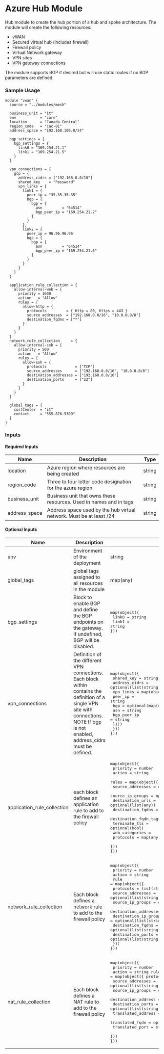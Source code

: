# Azure Hub Module

Hub module to create the hub portion of a hub and spoke architecture.
The module will create the following resources:

- vWAN
- Secured virtual hub (includes firewall)
- Firewall policy
- Virtual Network gateway
- VPN sites
- VPN gateway connections

The module supports BGP if desired but will use static routes if no BGP parameters are defined.

### Sample Usage

```hcl
module "vwan" {
  source = "../modules/mesh"

  business_unit = "it"
  env           = "core"
  location      = "Canada Central"
  region_code   = "cac-01"
  address_space = "192.168.100.0/24"

  bgp_settings = {
    bgp_settings = {
      link0 = "169.254.21.1"
      link1 = "169.254.21.5"
    }
  }

  vpn_connections = {
    gcp = {
      address_cidrs = ["192.168.0.0/18"]
      shared_key    = "Password"
      vpn_links = {
        link1 = {
          peer_ip = "35.35.35.35"
          bgp = {
            bgp = {
              asn         = "64514"
              bgp_peer_ip = "169.254.21.2"
            }
          }
        },
        link2 = {
          peer_ip = 96.96.96.96
          bgp = {
            bgp = {
              asn         = "64514"
              bgp_peer_ip = "169.254.21.6"
            }
          }
        }
      }
    }
  }

  application_rule_collection = {
    allow-internal-web = {
      priority = 1000
      action   = "Allow"
      rules = {
        allow-http = {
          protocols         = { Http = 80, Https = 443 }
          source_addresses  = ["192.168.0.0/16", "10.0.0.0/8"]
          destination_fqdns = ["*"]
        }
      }
    }
  }
  network_rule_collection     = {
    allow-internal-ssh = {
      priority = 500
      action   = "Allow"
      rules = {
        allow-ssh = {
          protocols             = ["TCP"]
          source_addresses      = ["192.168.0.0/16", "10.0.0.0/8"]
          destination_addresses = ["192.168.0.0/18"]
          destination_ports     = ["22"]
        }
      }
    }
  }

  global_tags = {
    costCenter  = "it"
    contact     = "555-876-5309"
  }
}
```

### Inputs

#### Required Inputs

| Name | Description | Type |
|------|-------------|------|
| location | Azure region where resources are being created | string |
| region\_code | Three to four letter code designation for the azure region | string |
| business\_unit | Business unit that owns these resources. Used in names and in tags | string |
| address\_space | Address space used by the hub virtual network. Must be at least /24 | string |

#### Optional Inputs

| Name | Description | Type | Default |
|------|-------------|------|---------|
| env | Environment of the deployment | string | core |
| global\_tags | global tags assigned to all resources in the module | map(any) | {} |
| bgp\_settings | Block to enable BGP and define the BGP endpoints on the gateway. If undefined, BGP will be disabled. | <pre>map(object({<br>  link0 = string<br>  link1 = string<br>}))</pre> | {} |
| vpn\_connections | Definition of the different VPN connections. Each block within contains the definition of a single VPN site with connections. NOTE If bgp is not enabled, address_cidrs must be defined. | <pre>map(object({<br>  shared_key = string<br>  address_cidrs = optional(list(string))<br>  vpn\_links = map(object({<br>    peer\_ip = string<br>    bgp = optional(map(object({<br>      asn = string<br>      bgp\_peer\_ip = string<br>    })))<br>  }))<br>}))</pre> | {} |
| application\_rule\_collection | each block defines an application rule to add to the firewall policy | <pre>map(object({<br>  priority = number<br>  action = string<br>  rules = map(object({<br>    source\_addresses = optional(list(any))<br>    source\_ip\_groups = optional(list(any))<br>    destination_urls = optional(list(any))<br>    destination\_fqdns = optional(list(any))<br>    destination\_fqdn\_tags = optional(list(any))<br>    terminate\_tls = optional(bool)<br>    web\_categories = <br>    protocols = map(any)<br>  }))<br>}))</pre> | {} |
| network\_rule\_collection | Each block defines a network rule to add to the firewall policy | <pre>map(object({<br>  priority = number<br>  action = string<br>  rule = map(object({<br>    protocols = list(string)<br>    source_addresses = optional(list(string))<br>    source_ip_groups = optional(list(string))<br>    destination_addresses = optional(list(string))<br>    destination_ip_groups = optional(list(string))<br>    destination_fqdns = optional(list(string))<br>    destination_ports = optional(list(string))<br>  }))<br>}))</pre> | {} |
| nat\_rule\_collection | Each block defines a NAT rule to add to the firewall policy | <pre>map(object({<br>  priority = number<br>  action = string<dr>  rule = map(object({<dr>    protocols = list(string)<br>    source_addresses = optional(list(string))<br>    source_ip_groups = optional(list(string))<br>    destination_address = optional(list(string))<br>    destination_ports = optional(list(string))<br>    translated_address = optional(string)<br>    translated_fqdn = optional(string)<br>    translated_port = string<br>  }))<br>}))</pre> | {} |
